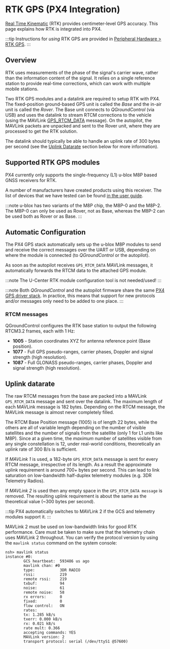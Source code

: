 # RTK GPS (PX4 Integration)

[Real Time Kinematic](https://en.wikipedia.org/wiki/Real_Time_Kinematic) (RTK) provides centimeter-level GPS accuracy. This page explains how RTK is integrated into PX4.

:::tip
Instructions for *using* RTK GPS are provided in [Peripheral Hardware > RTK GPS](../gps_compass/rtk_gps.md).
:::

## Overview

RTK uses measurements of the phase of the signal's carrier wave, rather than the information content of the signal. It relies on a single reference station to provide real-time corrections, which can work with multiple mobile stations.

Two RTK GPS modules and a datalink are required to setup RTK with PX4. The fixed-position ground-based GPS unit is called the *Base* and the in-air unit is called the *Rover*. The Base unit connects to *QGroundControl* (via USB) and uses the datalink to stream RTCM corrections to the vehicle (using the MAVLink [GPS_RTCM_DATA](https://mavlink.io/en/messages/common.html#GPS_RTCM_DATA) message). On the autopilot, the MAVLink packets are unpacked and sent to the Rover unit, where they are processed to get the RTK solution.

The datalink should typically be able to handle an uplink rate of 300 bytes per second (see the [Uplink Datarate](#uplink-datarate) section below for more information).

## Supported RTK GPS modules

PX4 currently only supports the single-frequency (L1) u-blox M8P based GNSS receivers for RTK.

A number of manufacturers have created products using this receiver. The list of devices that we have tested can be found [in the user guide](../gps_compass/rtk_gps.md#supported-rtk-devices).

:::note
u-blox has two variants of the M8P chip, the M8P-0 and the M8P-2. The M8P-0 can only be used as Rover, not as Base, whereas the M8P-2 can be used both as Rover or as Base.
:::

## Automatic Configuration

The PX4 GPS stack automatically sets up the u-blox M8P modules to send and receive the correct messages over the UART or USB, depending on where the module is connected (to *QGroundControl* or the autopilot).

As soon as the autopilot receives `GPS_RTCM_DATA` MAVLink messages, it automatically forwards the RTCM data to the attached GPS module.

:::note
The U-Center RTK module configuration tool is not needed/used!
:::

:::note
Both *QGroundControl* and the autopilot firmware share the same [PX4 GPS driver stack](https://github.com/PX4/GpsDrivers). In practice, this means that support for new protocols and/or messages only need to be added to one place.
:::

### RTCM messages

QGroundControl configures the RTK base station to output the following RTCM3.2 frames, each with 1 Hz:

- **1005** - Station coordinates XYZ for antenna reference point (Base position).
- **1077** - Full GPS pseudo-ranges, carrier phases, Doppler and signal strength (high resolution).
- **1087** - Full GLONASS pseudo-ranges, carrier phases, Doppler and signal strength (high resolution).


## Uplink datarate

The raw RTCM messages from the base are packed into a MAVLink `GPS_RTCM_DATA` message and sent over the datalink. The maximum length of each MAVLink message is 182 bytes. Depending on the RTCM message, the MAVLink message is almost never completely filled.

The RTCM Base Position message (1005) is of length 22 bytes, while the others are all of variable length depending on the number of visible satellites and the number of signals from the satellite (only 1 for L1 units like M8P). Since at a given time, the _maximum_ number of satellites visible from any single constellation is 12, under real-world conditions, theoretically an uplink rate of 300 B/s is sufficient.

If *MAVLink 1* is used, a 182-byte `GPS_RTCM_DATA` message is sent for every RTCM message, irrespective of its length. As a result the approximate uplink requirement is around 700+ bytes per second. This can lead to link saturation on low-bandwidth half-duplex telemetry modules (e.g. 3DR Telemetry Radios).

If *MAVLink 2* is used then any empty space in the `GPS_RTCM_DATA message` is removed. The resulting uplink requirement is about the same as the theoretical value (~300 bytes per second).

:::tip
PX4 automatically switches to MAVLink 2 if the GCS and telemetry modules support it.
:::

MAVLink 2 must be used on low-bandwidth links for good RTK performance. Care must be taken to make sure that the telemetry chain uses MAVLink 2 throughout. You can verify the protocol version by using the `mavlink status` command on the system console:

```
nsh> mavlink status
instance #0:
        GCS heartbeat:  593486 us ago
        mavlink chan: #0
        type:           3DR RADIO
        rssi:           219
        remote rssi:    219
        txbuf:          94
        noise:          61
        remote noise:   58
        rx errors:      0
        fixed:          0
        flow control:   ON
        rates:
        tx: 1.285 kB/s
        txerr: 0.000 kB/s
        rx: 0.021 kB/s
        rate mult: 0.366
        accepting commands: YES
        MAVLink version: 2
        transport protocol: serial (/dev/ttyS1 @57600)
```
